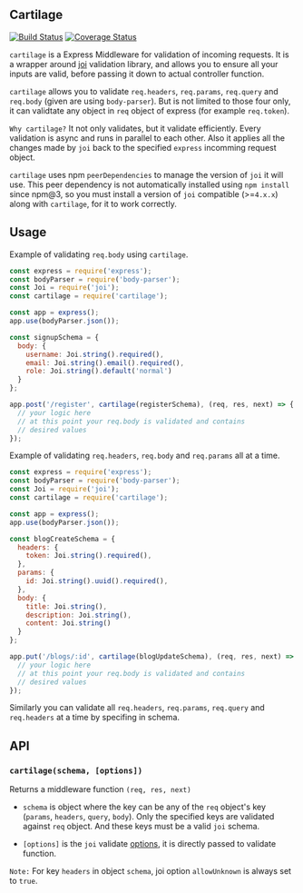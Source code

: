 ## Cartilage

[![Build Status](https://travis-ci.org/uzil/cartilage.svg?branch=master)](https://travis-ci.org/uzil/cartilage)
[![Coverage Status](https://coveralls.io/repos/github/uzil/cartilage/badge.svg?branch=master)](https://coveralls.io/github/uzil/cartilage?branch=master)

`cartilage` is a Express Middleware for validation of incoming requests. It is a wrapper around [joi](https://github.com/hapijs/joi) validation library, and allows you to ensure all your inputs are valid, before passing it down to actual controller function.

`cartilage` allows you to validate `req.headers`, `req.params`, `req.query` and `req.body` (given are using `body-parser`). But is not limited to those four only, it can validtate any object in `req` object of express (for example `req.token`).

`Why cartilage?` It not only validates, but it validate efficiently. Every validation is async and runs in parallel to each other. Also it applies all the changes made by `joi` back to the specified `express` incomming request object.

`cartilage` uses npm `peerDependencies` to manage the version of `joi` it will use. This peer dependency is not automatically installed using `npm install` since npm@3, so you must install a version of `joi` compatible (>=`4.x.x`) along with `cartilage`, for it to work correctly.

## Usage

Example of validating `req.body` using `cartilage`.
```js
const express = require('express');
const bodyParser = require('body-parser');
const Joi = require('joi');
const cartilage = require('cartilage');

const app = express();
app.use(bodyParser.json());

const signupSchema = {
  body: {
    username: Joi.string().required(),
    email: Joi.string().email().required(),
    role: Joi.string().default('normal')
  }
};

app.post('/register', cartilage(registerSchema), (req, res, next) => {
  // your logic here
  // at this point your req.body is validated and contains
  // desired values
});
```

Example of validating `req.headers`, `req.body` and `req.params` all at a time.

```js
const express = require('express');
const bodyParser = require('body-parser');
const Joi = require('joi');
const cartilage = require('cartilage');

const app = express();
app.use(bodyParser.json());

const blogCreateSchema = {
  headers: {
    token: Joi.string().required(),
  },
  params: {
    id: Joi.string().uuid().required(),
  },
  body: {
    title: Joi.string(),
    description: Joi.string(),
    content: Joi.string()
  }
};

app.put('/blogs/:id', cartilage(blogUpdateSchema), (req, res, next) => {
  // your logic here
  // at this point your req.body is validated and contains
  // desired values
});
```

Similarly you can validate all `req.headers`, `req.params`, `req.query` and `req.headers` at a time by specifing in schema.

## API

### `cartilage(schema, [options])`

Returns a middleware function `(req, res, next)`

- `schema` is object where the key can be any of the `req` object's key (`params`, `headers`, `query`, `body`). Only the specified keys are validated against `req` object. And these keys must be a valid `joi` schema.

- `[options]` is the `joi` validate [options](https://github.com/hapijs/joi/blob/master/API.md#validatevalue-schema-options-callback), it is directly passed to validate function.

`Note:` For key `headers` in object `schema`, joi option `allowUnknown` is always set to `true`.